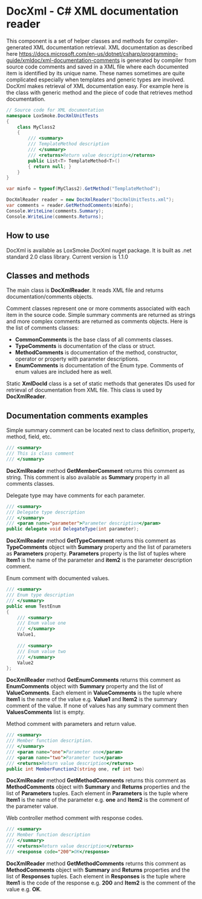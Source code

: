 # DocXml - C# XML documentation reader 

This component is a set of helper classes and methods for compiler-generated XML documentation retrieval.
XML documentation as described here https://docs.microsoft.com/en-us/dotnet/csharp/programming-guide/xmldoc/xml-documentation-comments
is generated by compiler from source code comments and saved in a XML file where each
documented item is identified by its unique name. These names sometimes are quite complicated especially
when templates and generic types are involved. DocXml makes retrieval of XML documentation easy. For example
here is the class with generic method and the piece of code that retrieves method documentation.

```csharp
// Source code for XML documentation
namespace LoxSmoke.DocXmlUnitTests
{
    class MyClass2
    {
        /// <summary>
        /// TemplateMethod description
        /// </summary>
        /// <returns>Return value description</returns>
        public List<T> TemplateMethod<T>()
        { return null; }
    }
}
```

```csharp
var minfo = typeof(MyClass2).GetMethod("TemplateMethod");

DocXmlReader reader = new DocXmlReader("DocXmlUnitTests.xml");
var comments = reader.GetMethodComments(minfo);
Console.WriteLine(comments.Summary);
Console.WriteLine(comments.Returns);
```

## How to use

DocXml is available as LoxSmoke.DocXml nuget package. It is built as .net standard 2.0 class library.
Current version is 1.1.0

## Classes and methods

The main class is **DocXmlReader**. It reads XML file and returns documentation/comments objects.

Comment classes represent one or more comments associated with each item in the source code. Simple summary 
comments are returned as strings and more complex comments are returned as comments objects. Here is the list of 
comments classes:
* **CommonComments** is the base class of all comments classes.
* **TypeComments** is documentation of the class or struct. 
* **MethodComments** is documentation of the method, constructor, operator or property with parameter descriptions.
* **EnumComments** is documentation of the Enum type. Comments of enum values are included here as well.

Static **XmlDocId** class is a set of static methods that generates IDs used for retrieval of documentation from 
XML file. This class is used by **DocXmlReader**.   

## Documentation comments examples

Simple summary comment can be located next to class definition, property, method, field, etc.
```csharp
/// <summary>
/// This is class comment
/// </summary>
```
**DocXmlReader** method **GetMemberComment** returns this comment as string.
This comment is also available as **Summary** property in all comments classes.

Delegate type may have comments for each parameter. 
```csharp
/// <summary>
/// Delegate type description 
/// </summary>
/// <param name="parameter">Parameter description</param>
public delegate void DelegateType(int parameter);
```
**DocXmlReader** method **GetTypeComment** returns this comment as **TypeComments** object with **Summary** property and the list of parameters as **Parameters** property. **Parameters** property is the list of tuples where **Item1** is the name of the parameter and **item2** is the parameter description comment.

Enum comment with documented values.
```csharp
/// <summary>
/// Enum type description
/// </summary>
public enum TestEnum
{
    /// <summary>
    /// Enum value one
    /// </summary>
    Value1,
     
    /// <summary>
    /// Enum value two
    /// </summary>
    Value2
};
```
**DocXmlReader** method **GetEnumComments** returns this comment as **EnumComments** object with **Summary** property and the list of **ValueComments**. Each element in **ValueComments** is the tuple where **Item1** is the name of the value e.g. **Value1** and **Item2** is the summary comment of the value. If none of values has any summary comment then **ValuesComments** list is empty.

Method comment with parameters and return value.
```csharp
/// <summary>
/// Member function description.
/// </summary>
/// <param name="one">Parameter one</param>
/// <param name="two">Parameter two</param>
/// <returns>Return value description</returns>
public int MemberFunction2(string one, ref int two)
```
**DocXmlReader** method **GetMethodComments** returns this comment as **MethodComments** object with **Summary** and **Returns** properties and the list of **Parameters** tuples. Each element in **Parameters** is the tuple where **Item1** is the name of the parameter e.g. **one** and **Item2** is the comment of the parameter value.


Web controller method comment with response codes.
```csharp
/// <summary>
/// Member function description
/// </summary>
/// <returns>Return value description</returns>
/// <response code="200">OK</response>
```
**DocXmlReader** method **GetMethodComments** returns this comment as **MethodComments** object with **Summary** and **Returns** properties and the list of **Responses** tuples. Each element in **Responses** is the tuple where **Item1** is the code of the response e.g. **200** and **Item2** is the comment of the value e.g. **OK**.






